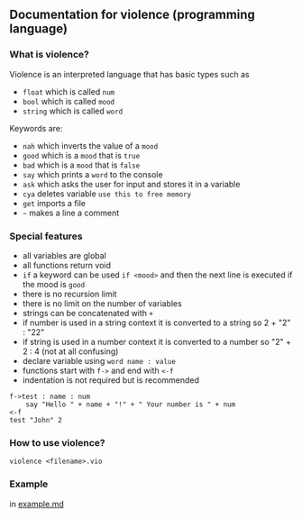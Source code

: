## Documentation for violence (programming language)

### What is violence?

Violence is an interpreted language that has basic types such as 
* `float` which is called `num`
* `bool` which is called `mood`
* `string` which is called `word`

Keywords are:
* `nah` which inverts the value of a `mood`
* `good` which is a `mood` that is `true`
* `bad` which is a `mood` that is `false`
* `say` which prints a `word` to the console
* `ask` which asks the user for input and stores it in a variable
* `cya` deletes variable `use this to free memory`
* `get` imports a file
* `~` makes a line a comment

### Special features

* all variables are global
* all functions return void
* `if` a keyword can be used `if <mood>` and then the next line is executed if the mood is `good`
* there is no recursion limit
* there is no limit on the number of variables
* strings can be concatenated with `+`
* if number is used in a string context it is converted to a string so 2 + "2" : "22"
* if string is used in a number context it is converted to a number so "2" + 2 : 4 (not at all confusing)
* declare variable using `word name : value`
* functions start with `f->` and end with `<-f`
* indentation is not required but is recommended
```violence
f->test : name : num
    say "Hello " + name + "!" + " Your number is " + num
<-f
test "John" 2
```

### How to use violence?

``
violence <filename>.vio
``

### Example

in [example.md](example.md)